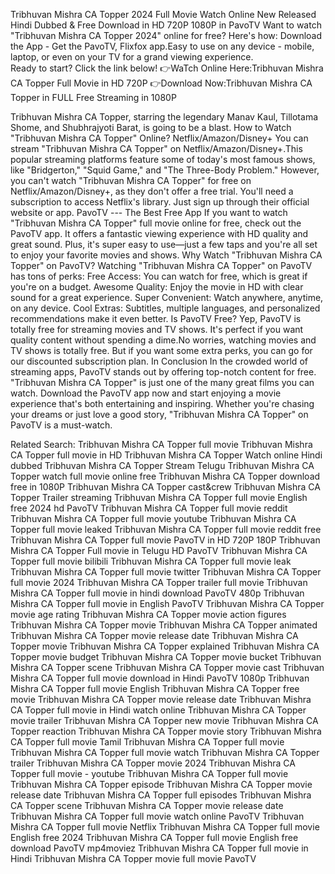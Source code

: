 Tribhuvan Mishra CA Topper 2024 Full Movie Watch Online New Released Hindi Dubbed & Free Download in HD 720P 1080P in PavoTV
Want to watch "Tribhuvan Mishra CA Topper 2024" online for free? Here's how:
Download the App - Get the PavoTV, Flixfox app.Easy to use on any device - mobile, laptop, or even on your TV for a grand viewing experience.  
Ready to start? Click the link below!
👉WaTch Online Here:Tribhuvan Mishra CA Topper Full Movie in HD 720P
👉Download Now:Tribhuvan Mishra CA Topper in FULL Free Streaming in 1080P

 Tribhuvan Mishra CA Topper, starring the legendary Manav Kaul, Tillotama Shome, and Shubhrajyoti Barat, is going to be a blast.
How to Watch "Tribhuvan Mishra CA Topper" Online?
Netflix/Amazon/Disney+
You can stream "Tribhuvan Mishra CA Topper" on Netflix/Amazon/Disney+.This popular streaming platforms feature some of today's most famous shows, like "Bridgerton," "Squid Game," and "The Three-Body Problem."
However, you can't watch "Tribhuvan Mishra CA Topper" for free on Netflix/Amazon/Disney+, as they don't offer a free trial. You'll need a subscription to access Netflix's library. Just sign up through their official website or app.
PavoTV --- The Best Free App
If you want to watch "Tribhuvan Mishra CA Topper" full movie online for free, check out the PavoTV app. It offers a fantastic viewing experience with HD quality and great sound. Plus, it's super easy to use—just a few taps and you're all set to enjoy your favorite movies and shows.
Why Watch "Tribhuvan Mishra CA Topper" on PavoTV?
Watching "Tribhuvan Mishra CA Topper" on PavoTV has tons of perks:
Free Access: You can watch for free, which is great if you're on a budget.
Awesome Quality: Enjoy the movie in HD with clear sound for a great experience.
Super Convenient: Watch anywhere, anytime, on any device.
Cool Extras: Subtitles, multiple languages, and personalized recommendations make it even better.
Is PavoTV Free?
Yep, PavoTV is totally free for streaming movies and TV shows. It's perfect if you want quality content without spending a dime.No worries, watching movies and TV shows is totally free. But if you want some extra perks, you can go for our discounted subscription plan.
In Conclusion
In the crowded world of streaming apps, PavoTV stands out by offering top-notch content for free. "Tribhuvan Mishra CA Topper" is just one of the many great films you can watch. Download the PavoTV app now and start enjoying a movie experience that's both entertaining and inspiring. Whether you're chasing your dreams or just love a good story, "Tribhuvan Mishra CA Topper" on PavoTV is a must-watch.
 
Related Search:
Tribhuvan Mishra CA Topper full movie
Tribhuvan Mishra CA Topper full movie in HD
Tribhuvan Mishra CA Topper Watch online Hindi dubbed
Tribhuvan Mishra CA Topper Stream Telugu 
Tribhuvan Mishra CA Topper watch full movie online free
Tribhuvan Mishra CA Topper download free in 1080P
Tribhuvan Mishra CA Topper cast&crew
Tribhuvan Mishra CA Topper Trailer streaming
Tribhuvan Mishra CA Topper full movie English free 2024 hd PavoTV
Tribhuvan Mishra CA Topper full movie reddit
Tribhuvan Mishra CA Topper full movie youtube
Tribhuvan Mishra CA Topper full movie leaked
Tribhuvan Mishra CA Topper full movie reddit free
Tribhuvan Mishra CA Topper full movie PavoTV in HD 720P 180P
Tribhuvan Mishra CA Topper Full movie in Telugu HD PavoTV 
Tribhuvan Mishra CA Topper full movie bilibili
Tribhuvan Mishra CA Topper full movie leak
Tribhuvan Mishra CA Topper full movie twitter
Tribhuvan Mishra CA Topper full movie 2024
Tribhuvan Mishra CA Topper trailer full movie
Tribhuvan Mishra CA Topper full movie in hindi download PavoTV 480p
Tribhuvan Mishra CA Topper full movie in English PavoTV 
Tribhuvan Mishra CA Topper movie age rating
Tribhuvan Mishra CA Topper movie action figures
Tribhuvan Mishra CA Topper movie
Tribhuvan Mishra CA Topper animated
Tribhuvan Mishra CA Topper movie release date
Tribhuvan Mishra CA Topper movie
Tribhuvan Mishra CA Topper explained
Tribhuvan Mishra CA Topper movie budget
Tribhuvan Mishra CA Topper movie bucket
Tribhuvan Mishra CA Topper scene
Tribhuvan Mishra CA Topper movie cast
Tribhuvan Mishra CA Topper full movie download in Hindi PavoTV 1080p
Tribhuvan Mishra CA Topper full movie English
Tribhuvan Mishra CA Topper free movie
Tribhuvan Mishra CA Topper movie release date
Tribhuvan Mishra CA Topper full movie in Hindi watch online
Tribhuvan Mishra CA Topper movie trailer
Tribhuvan Mishra CA Topper new movie
Tribhuvan Mishra CA Topper reaction
Tribhuvan Mishra CA Topper movie story
Tribhuvan Mishra CA Topper full movie Tamil
Tribhuvan Mishra CA Topper full movie
Tribhuvan Mishra CA Topper full movie watch
Tribhuvan Mishra CA Topper trailer
Tribhuvan Mishra CA Topper movie 2024
Tribhuvan Mishra CA Topper full movie - youtube
Tribhuvan Mishra CA Topper full movie
Tribhuvan Mishra CA Topper episode
Tribhuvan Mishra CA Topper movie release date
Tribhuvan Mishra CA Topper full episodes
Tribhuvan Mishra CA Topper scene
Tribhuvan Mishra CA Topper movie release date
Tribhuvan Mishra CA Topper full movie watch online PavoTV 
Tribhuvan Mishra CA Topper full movie Netflix
Tribhuvan Mishra CA Topper full movie English free 2024
Tribhuvan Mishra CA Topper full movie English free download PavoTV mp4moviez
Tribhuvan Mishra CA Topper full movie in Hindi
Tribhuvan Mishra CA Topper movie full movie PavoTV 
